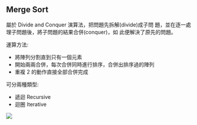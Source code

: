 ## Merge Sort
屬於 Divide and Conquer 演算法，把問題先拆解(divide)成子問
題，並在逐一處理子問題後，將子問題的結果合併(conquer)，如
此便解決了原先的問題。

運算方法: 
 - 將陣列分割直到只有一個元素 
 - 開始兩兩合併，每次合併同時進行排序，合併出排序過的陣列 
 - 重複 2 的動作直接全部合併完成 
 
可分兩種類型: 
 - 遞迴 Recursive 
 - 迴圈 Iterative 
 
 ![](https://imgur.com/Rf5aZHp.jpg)
